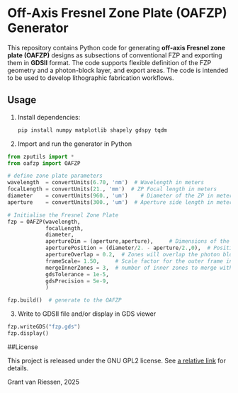 # Off-Axis Fresnel Zone Plate (OAFZP) Generator

This repository contains Python code for generating **off-axis Fresnel zone plate (OAFZP)** designs as subsections of conventional FZP and exporting them in **GDSII** format. The code supports flexible definition of the FZP geometry and a photon-block layer, and export areas. The code is intended to be used to develop lithographic fabrication workflows.  

## Usage

1. Install dependencies:

   ```bash
   pip install numpy matplotlib shapely gdspy tqdm
   ```

1. Import and run the generator in Python

```python
from zputils import *
from oafzp import OAFZP

# define zone plate parameters
wavelength  = convertUnits(6.70, 'nm')  # Wavelength in meters
focalLength = convertUnits(21., 'mm')  # ZP Focal length in meters
diameter    = convertUnits(960., 'um')    # Diameter of the ZP in meters
aperture    = convertUnits(300., 'um')  # Aperture side length in meters

# Initialise the Fresnel Zone Plate
fzp = OAFZP(wavelength, 
            focalLength, 
            diameter,
            apertureDim = (aperture,aperture),     # Dimensions of the photon block (width, height) in meters
            aperturePosition = (diameter/2. - aperture/2.,0),  # Position of the photon block aperture center in meters, relative to the FZP center.
            apertureOverlap = 0.2,  # Zones will overlap the photon block by this fraction of the aperture dimension in each direction..
            frameScale= 1.50,     # Scale factor for the outer frame in which the FZP and photon block are contained. Relative to the PB aperture.
            mergeInnerZones = 3,  # number of inner zones to merge with photon block 
            gdsTolerance = 1e-5,    
            gdsPrecision = 5e-9,
            )

fzp.build()  # generate to the OAFZP
```

3. Write to GDSII file and/or display in GDS viewer

```python
fzp.writeGDS("fzp.gds")  
fzp.display()  
```

##License

This project is released under the GNU GPL2 license. See [a relative link](LICENSE)
for details.

Grant van Riessen, 2025